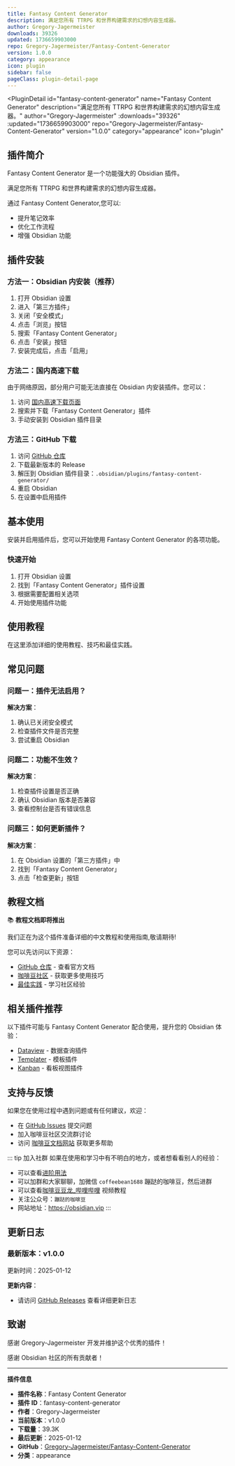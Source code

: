 ```yaml
---
title: Fantasy Content Generator
description: 满足您所有 TTRPG 和世界构建需求的幻想内容生成器。
author: Gregory-Jagermeister
downloads: 39326
updated: 1736659903000
repo: Gregory-Jagermeister/Fantasy-Content-Generator
version: 1.0.0
category: appearance
icon: plugin
sidebar: false
pageClass: plugin-detail-page
---
```


<PluginDetail
  id="fantasy-content-generator"
  name="Fantasy Content Generator"
  description="满足您所有 TTRPG 和世界构建需求的幻想内容生成器。"
  author="Gregory-Jagermeister"
  :downloads="39326"
  :updated="1736659903000"
  repo="Gregory-Jagermeister/Fantasy-Content-Generator"
  version="1.0.0"
  category="appearance"
  icon="plugin"
>

<!-- AUTO_GENERATED_START -->
## 插件简介

Fantasy Content Generator 是一个功能强大的 Obsidian 插件。

满足您所有 TTRPG 和世界构建需求的幻想内容生成器。

通过 Fantasy Content Generator,您可以:

- 提升笔记效率
- 优化工作流程
- 增强 Obsidian 功能

<!-- AUTO_GENERATED_END -->

<!-- AUTO_GENERATED_START -->
## 插件安装

### 方法一：Obsidian 内安装（推荐）

1. 打开 Obsidian 设置
2. 进入「第三方插件」
3. 关闭「安全模式」
4. 点击「浏览」按钮
5. 搜索「Fantasy Content Generator」
6. 点击「安装」按钮
7. 安装完成后，点击「启用」

### 方法二：国内高速下载

由于网络原因，部分用户可能无法直接在 Obsidian 内安装插件。您可以：

1. 访问 [国内高速下载页面](/zh/documentation/obsidian-plugins-download.html)
2. 搜索并下载「Fantasy Content Generator」插件
3. 手动安装到 Obsidian 插件目录

### 方法三：GitHub 下载

1. 访问 [GitHub 仓库](https://github.com/Gregory-Jagermeister/Fantasy-Content-Generator)
2. 下载最新版本的 Release
3. 解压到 Obsidian 插件目录：`.obsidian/plugins/fantasy-content-generator/`
4. 重启 Obsidian
5. 在设置中启用插件

## 基本使用

安装并启用插件后，您可以开始使用 Fantasy Content Generator 的各项功能。

### 快速开始

1. 打开 Obsidian 设置
2. 找到「Fantasy Content Generator」插件设置
3. 根据需要配置相关选项
4. 开始使用插件功能

<!-- AUTO_GENERATED_END -->

<!-- CUSTOM_CONTENT_START:tutorial -->
## 使用教程

在这里添加详细的使用教程、技巧和最佳实践。

<!-- CUSTOM_CONTENT_END:tutorial -->

<!-- SHARED_CONTENT_START -->
## 常见问题

### 问题一：插件无法启用？

**解决方案**：
1. 确认已关闭安全模式
2. 检查插件文件是否完整
3. 尝试重启 Obsidian

### 问题二：功能不生效？

**解决方案**：
1. 检查插件设置是否正确
2. 确认 Obsidian 版本是否兼容
3. 查看控制台是否有错误信息

### 问题三：如何更新插件？

**解决方案**：
1. 在 Obsidian 设置的「第三方插件」中
2. 找到「Fantasy Content Generator」
3. 点击「检查更新」按钮

## 教程文档

📚 **教程文档即将推出**

我们正在为这个插件准备详细的中文教程和使用指南,敬请期待!

您可以先访问以下资源：
- [GitHub 仓库](https://github.com/Gregory-Jagermeister/Fantasy-Content-Generator) - 查看官方文档
- [咖啡豆社区](/zh/bases/) - 获取更多使用技巧
- [最佳实践](/zh/best-practices/) - 学习社区经验

## 相关插件推荐

以下插件可能与 Fantasy Content Generator 配合使用，提升您的 Obsidian 体验：

- [Dataview](/zh/plugins/dataview.html) - 数据查询插件
- [Templater](/zh/plugins/templater-obsidian.html) - 模板插件
- [Kanban](/zh/plugins/obsidian-kanban.html) - 看板视图插件

## 支持与反馈

如果您在使用过程中遇到问题或有任何建议，欢迎：

- 在 [GitHub Issues](https://github.com/Gregory-Jagermeister/Fantasy-Content-Generator/issues) 提交问题
- 加入咖啡豆社区交流群讨论
- 访问 [咖啡豆文档网站](https://obsidian.vip) 获取更多帮助

::: tip 加入社群
如果在使用和学习中有不明白的地方，或者想看看别人的经验：
- 可以查看[进阶用法](/zh/advanced)
- 可以加群和大家聊聊，加微信 `coffeebean1688` 蹦跶的咖啡豆，然后进群
- 可以查看[咖啡豆豆龙_哔哩哔哩](https://space.bilibili.com/618777356) 视频教程
- 关注公众号：`蹦跶的咖啡豆`
- 网站地址：https://obsidian.vip
:::
<!-- SHARED_CONTENT_END -->

<!-- AUTO_GENERATED_START -->
## 更新日志

### 最新版本：v1.0.0

更新时间：2025-01-12

**更新内容**：
- 请访问 [GitHub Releases](https://github.com/Gregory-Jagermeister/Fantasy-Content-Generator/releases) 查看详细更新日志

## 致谢

感谢 Gregory-Jagermeister 开发并维护这个优秀的插件！

感谢 Obsidian 社区的所有贡献者！

---

**插件信息**
- **插件名称**：Fantasy Content Generator
- **插件 ID**：fantasy-content-generator
- **作者**：Gregory-Jagermeister
- **当前版本**：v1.0.0
- **下载量**：39.3K
- **最后更新**：2025-01-12
- **GitHub**：[Gregory-Jagermeister/Fantasy-Content-Generator](https://github.com/Gregory-Jagermeister/Fantasy-Content-Generator)
- **分类**：appearance
<!-- AUTO_GENERATED_END -->

</PluginDetail>

